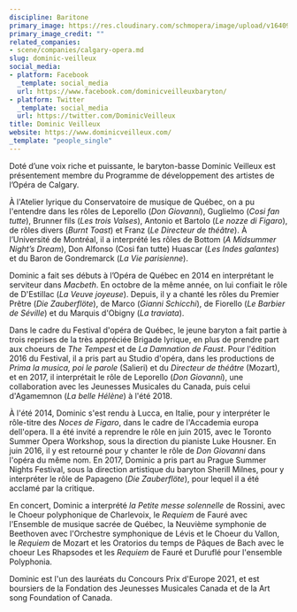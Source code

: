 ```yaml
---
discipline: Baritone
primary_image: https://res.cloudinary.com/schmopera/image/upload/v1640984143/media/2021/12/DominicVeilleux_ujztxe.jpg
primary_image_credit: ""
related_companies:
- scene/companies/calgary-opera.md
slug: dominic-veilleux
social_media:
- platform: Facebook
  _template: social_media
  url: https://www.facebook.com/dominicveilleuxbaryton/
- platform: Twitter
  _template: social_media
  url: https://twitter.com/DominicVeilleux
title: Dominic Veilleux
website: https://www.dominicveilleux.com/
_template: "people_single"
---
```

Doté d’une voix riche et puissante, le baryton-basse Dominic Veilleux est présentement membre du Programme de développement des artistes de l’Opéra de Calgary.

À l'Atelier lyrique du Conservatoire de musique de Québec, on a pu l'entendre dans les rôles de Leporello (_Don Giovanni_), Guglielmo (_Cosi fan tutte_), Brunner fils (_Les trois Valses_), Antonio et Bartolo (_Le nozze di Figaro_), de rôles divers (_Burnt Toast_) et Franz (_Le Directeur de théâtre_). À l’Université de Montréal, il a interprété les rôles de Bottom (_A Midsummer Night’s Dream_), Don Alfonso (Cosi fan tutte) Huascar (_Les Indes galantes_) et du Baron de Gondremarck (_La Vie parisienne_). 

Dominic a fait ses débuts à l’Opéra de Québec en 2014 en interprétant le serviteur dans _Macbeth_. En octobre de la même année, on lui confiait le rôle de D'Estillac (_La Veuve joyeuse_). Depuis, il y a chanté les rôles du Premier Prêtre (_Die Zauberflöte_), de Marco (_Gianni Schicchi_), de Fiorello (_Le Barbier de Séville_) et du Marquis d'Obigny (_La traviata_).

Dans le cadre du Festival d'opéra de Québec, le jeune baryton a fait partie à trois reprises de la très appréciée Brigade lyrique, en plus de prendre part aux choeurs de _The Tempest_ et de _La Damnation de Faust_. Pour l'édition 2016 du Festival, il a pris part au Studio d'opéra, dans les productions de _Prima la musica, poi le parole_ (Salieri) et du _Directeur de théâtre_ (Mozart), et en 2017, il interprétait le rôle de Leporello (_Don Giovanni_), une collaboration avec les Jeunesses Musicales du Canada, puis celui d'Agamemnon (_La belle Hélène_) à l'été 2018.

À l'été 2014, Dominic s'est rendu à Lucca, en Italie, pour y interpréter le rôle-titre des _Noces de Figaro_, dans le cadre de l'Accademia europa dell'opera. Il a été invité a reprendre le rôle en juin 2015, avec le Toronto Summer Opera Workshop, sous la direction du pianiste Luke Housner. En juin 2016, il y est retourné pour y chanter le rôle de _Don Giovanni_ dans l'opéra du même nom. En 2017, Dominic a pris part au Prague Summer Nights Festival, sous la direction artistique du baryton Sherill Milnes, pour y interpréter le rôle de Papageno (_Die Zauberflöte_), pour lequel il a été acclamé par la critique.

En concert, Dominic a interprété _la Petite messe solennelle_ de Rossini, avec le Choeur polyphonique de Charlevoix, le _Requiem_ de Fauré avec l'Ensemble de musique sacrée de Québec, la Neuvième symphonie de Beethoven avec l'Orchestre symphonique de Lévis et le Choeur du Vallon, le _Requiem_ de Mozart et les Oratorios du temps de Pâques de Bach avec le choeur Les Rhapsodes et les _Requiem_ de Fauré et Duruflé pour l'ensemble Polyphonia.

Dominic est l'un des lauréats du Concours Prix d'Europe 2021, et est boursiers de la Fondation des Jeunesses Musicales Canada et de la Art song Foundation of Canada.